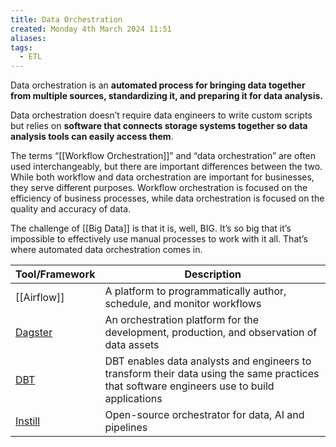 ```yaml
---
title: Data Orchestration
created: Monday 4th March 2024 11:51
aliases: 
tags:
  - ETL
---
```

Data orchestration is an **automated process for bringing data together from multiple sources, standardizing it, and preparing it for data analysis.**

Data orchestration doesn’t require data engineers to write custom scripts but relies on **software that connects storage systems together so data analysis tools can easily access them**.

The terms “[[Workflow Orchestration]]” and “data orchestration” are often used interchangeably, but there are important differences between the two. While both workflow and data orchestration are important for businesses, they serve different purposes. Workflow orchestration is focused on the efficiency of business processes, while data orchestration is focused on the quality and accuracy of data.

The challenge of [[Big Data]] is that it is, well, BIG. It’s so big that it’s impossible to effectively use manual processes to work with it all. That’s where automated data orchestration comes in.

| Tool/Framework                                        | Description                                                                                                                                |
| ----------------------------------------------------- | ------------------------------------------------------------------------------------------------------------------------------------------ |
| [[Airflow]]                                           | A platform to programmatically author, schedule, and monitor workflows                                                                     |
| [Dagster](https://github.com/dagster-io/dagster)      | An orchestration platform for the development, production, and observation of data assets                                                  |
| [DBT](https://github.com/dbt-labs/dbt-core)           | DBT enables data analysts and engineers to transform their data using the same practices that software engineers use to build applications |
| [Instill](https://github.com/instill-ai/instill-core) | Open-source orchestrator for data, AI and pipelines                                                                                        |
